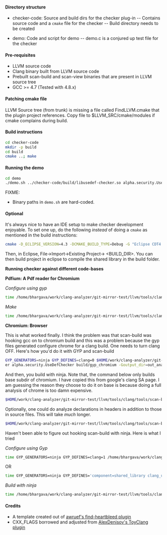 #### Directory structure

- checker-code: Source and build dirs for the checker plug-in
 -- Contains source code and a `cmake` file for the checker
 -- Build directory needs to be created

- demo: Code and script for demo
 -- demo.c is a conjured up test file for the checker

#### Pre-requisites

- LLVM source code
- Clang binary built from LLVM source code
- Prebuilt scan-build and scan-view binaries that are present in LLVM source tree
- GCC >= 4.7 (Tested with 4.8.x)

#### Patching cmake file

LLVM Source tree (from trunk) is missing a file called FindLLVM.cmake that the plugin project references. Copy file to $LLVM_SRC/cmake/modules if cmake complains during build.

#### Build instructions

```bash
cd checker-code
mkdir -p build
cd build
cmake ..; make
```

#### Running the demo

```bash
cd demo
./demo.sh ../checker-code/build/libusedef-checker.so alpha.security.UseDefChecker
```

FIXME: 

- Binary paths in `demo.sh` are hard-coded.

#### Optional

It's always nice to have an IDE setup to make checker development enjoyable. To set one up, do the following *instead* of doing a `cmake` as mentioned in the build instructions:

```bash
cmake -D_ECLIPSE_VERSION=4.3 -DCMAKE_BUILD_TYPE=Debug -G "Eclipse CDT4 - Ninja" ../
```

Then, in Eclipse, File->Import->Existing Project-> <BUILD_DIR>. You can then build project in eclipse to compile the shared library in the build folder.

**Running checker against different code-bases**

__Pdfium: A Pdf reader for Chromium__

*Configure using gyp*

```bash
time /home/bhargava/work/clang-analyzer/git-mirror-test/llvm/tools/clang/tools/scan-build/scan-build --use-analyzer /home/bhargava/workspace/llvm/bin/clang -load-plugin /home/bhargava/work/gitlab/checkers/checker-code/build/libusedef-checker.so -enable-checker alpha.security.UseDefChecker build/gyp_pdfium -Goutput_dir=out_analyze
```

*Make*

```bash
time /home/bhargava/work/clang-analyzer/git-mirror-test/llvm/tools/clang/tools/scan-build/scan-build -V -analyze-headers --use-analyzer /home/bhargava/workspace/llvm/bin/clang -load-plugin /home/bhargava/work/gitlab/checkers/checker-code/build/libusedef-checker.so -enable-checker alpha.security.UseDefChecker make
```

__Chromium: Browser__

This is what worked finally. I think the problem was that scan-build was hooking gcc on to chromium build and this was a problem because the gyp files generated configure chrome for a clang build. One needs to turn clang OFF. Here's how you'd do it with GYP and scan-build

```bash
GYP_GENERATORS=ninja GYP_DEFINES=clang=0 $HOME/work/clang-analyzer/git-mirror-test/llvm/tools/clang/tools/scan-build/scan-build --use-analyzer $HOME/workspace/llvm/bin/clang -load-plugin /home/bhargava/work/gitlab/checkers/checker-code/build/libusedef-checker.so -enable-check
er alpha.security.UseDefChecker build/gyp_chromium -Goutput_dir=out_analyze
```

And then, you build with ninja. Note that, the command below only builds base subdir of chromium. I have copied this from google's clang SA page. I am guessing the reason they choose to do it on base is because doing a full analysis of chrome is too damn expensive.

```bash
$HOME/work/clang-analyzer/git-mirror-test/llvm/tools/clang/tools/scan-build/scan-build --use-analyzer $HOME/workspace/llvm/bin/clang -load-plugin /home/bhargava/work/gitlab/checkers/checker-code/build/libusedef-checker.so -enable-checker alpha.security.UseDefChecker ninja -C out_analyze/Debug base
```

Optionally, one could do analyze declarations in headers in addition to those in source files. This will take *much* longer.

```bash
$HOME/work/clang-analyzer/git-mirror-test/llvm/tools/clang/tools/scan-build/scan-build -analyze-headers --use-analyzer $HOME/workspace/llvm/bin/clang -load-plugin /home/bhargava/work/gitlab/checkers/checker-code/build/libusedef-checker.so -enable-checker alpha.security.UseDefChecker ninja -C out_analyze/Debug base
```
Haven't been able to figure out hooking scan-build with ninja. Here is what I tried

*Configure using Gyp*

```bash
time GYP_GENERATORS=ninja GYP_DEFINES=clang=1 /home/bhargava/work/clang-analyzer/git-mirror-test/llvm/tools/clang/tools/scan-build/scan-build --use-analyzer /home/bhargava/workspace/llvm/bin/clang -load-plugin /home/bhargava/work/gitlab/checkers/checker-code/build/libusedef-checker.so -enable-checker alpha.security.UseDefChecker build/gyp_chromium -Goutput_dir=out_analyze
```

OR

```bash
time GYP_GENERATORS=ninja GYP_DEFINES='component=shared_library clang_use_chrome_plugins=0 mac_strip_release=0 dcheck_always_on=1 clang=1' /home/bhargava/work/clang-analyzer/git-mirror-test/llvm/tools/clang/tools/scan-build/scan-build --use-analyzer /home/bhargava/workspace/llvm/bin/clang -load-plugin /home/bhargava/work/gitlab/checkers/checker-code/build/libusedef-checker.so -enable-checker alpha.security.UseDefChecker build/gyp_chromium -Goutput_dir=out_analyze
```

*Build with ninja*

```bash
time /home/bhargava/work/clang-analyzer/git-mirror-test/llvm/tools/clang/tools/scan-build/scan-build --use-analyzer /home/bhargava/workspace/llvm/bin/clang -load-plugin /home/bhargava/work/gitlab/checkers/checker-code/build/libusedef-checker.so -enable-checker alpha.security.UseDefChecker ninja -C out_analyze/Release/ base
```

#### Credits

- A template created out of [awruef's find-heartbleed plugin][1]
- CXX_FLAGS borrowed and adjusted from [AlexDenisov's ToyClang plugin][2]

[1]: https://github.com/awruef/find-heartbleed
[2]: https://github.com/AlexDenisov/ToyClangPlugin
